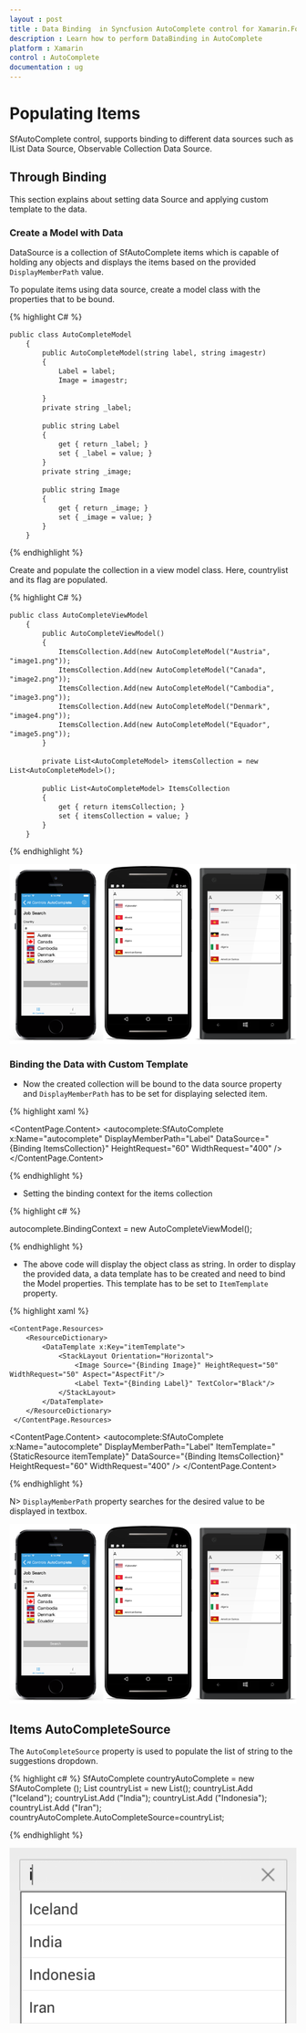 ```yaml
---
layout : post
title : Data Binding  in Syncfusion AutoComplete control for Xamarin.Forms
description : Learn how to perform DataBinding in AutoComplete
platform : Xamarin
control : AutoComplete
documentation : ug
---
```


# Populating Items

SfAutoComplete control, supports binding to different data sources such as IList Data Source, Observable Collection Data Source. 

## Through Binding

This section explains about setting data Source and applying custom template to the data.

### Create a Model with Data

DataSource is a collection of SfAutoComplete items which is capable of holding any objects and displays the items based on the provided `DisplayMemberPath` value.

To populate items using data source, create a model class with the properties that to be bound.

{% highlight C# %}

	public class AutoCompleteModel
		{
			public AutoCompleteModel(string label, string imagestr)
			{
				Label = label;
				Image = imagestr;

			}
		 	private string _label;

			public string Label
			{
				get { return _label; }
				set { _label = value; }
			}
			private string _image;

			public string Image
			{
				get { return _image; }
				set { _image = value; }
			}
		}

{% endhighlight %}

Create and populate the collection in a view model class. Here, countrylist and its flag are populated. 

{% highlight C# %}

	public class AutoCompleteViewModel
		{
			public AutoCompleteViewModel()
			{
				ItemsCollection.Add(new AutoCompleteModel("Austria", "image1.png"));
				ItemsCollection.Add(new AutoCompleteModel("Canada",  "image2.png"));
				ItemsCollection.Add(new AutoCompleteModel("Cambodia", "image3.png"));
				ItemsCollection.Add(new AutoCompleteModel("Denmark", "image4.png"));
				ItemsCollection.Add(new AutoCompleteModel("Equador", "image5.png"));
			}

			private List<AutoCompleteModel> itemsCollection = new List<AutoCompleteModel>();

			public List<AutoCompleteModel> ItemsCollection
			{
				get { return itemsCollection; }
				set { itemsCollection = value; }
			}
		}

{% endhighlight %}

![](images/autocompleteitemsource.png)

### Binding the Data with Custom Template


* Now the created collection will be bound to the data source property and `DisplayMemberPath` has to be set for displaying selected item.

{% highlight xaml %}

	
<ContentPage.Content>
			<autocomplete:SfAutoComplete x:Name="autocomplete" DisplayMemberPath="Label" DataSource="{Binding ItemsCollection}" HeightRequest="60" WidthRequest="400" />
	</ContentPage.Content>
	
{% endhighlight %}

* Setting the binding context for the items collection

{% highlight c# %}

autocomplete.BindingContext = new AutoCompleteViewModel();
	 
{% endhighlight %}

* The above code will display the object class as string. In order to display the provided data, a data template has to be created and need to bind the Model properties. This template has to be set to `ItemTemplate` property.

{% highlight xaml %}

	<ContentPage.Resources>
    	<ResourceDictionary>
     	 	<DataTemplate x:Key="itemTemplate">
       	 		<StackLayout Orientation="Horizontal">
        			<Image Source="{Binding Image}" HeightRequest="50" WidthRequest="50" Aspect="AspectFit"/>
            		<Label Text="{Binding Label}" TextColor="Black"/>            
         		</StackLayout>
      		</DataTemplate>
    	</ResourceDictionary>
 	 </ContentPage.Resources>
	
<ContentPage.Content>
			<autocomplete:SfAutoComplete x:Name="autocomplete" DisplayMemberPath="Label" ItemTemplate="{StaticResource itemTemplate}" DataSource="{Binding ItemsCollection}" HeightRequest="60" WidthRequest="400" />
	</ContentPage.Content>
	
{% endhighlight %}

N> `DisplayMemberPath` property searches for the desired value to be displayed in textbox.

![](images/autocompleteitemsource.png)

## Items AutoCompleteSource

The `AutoCompleteSource` property is used to populate the list of string to the suggestions dropdown.

	
{% highlight c# %}
	SfAutoComplete countryAutoComplete = new SfAutoComplete ();
	List<String> countryList = new List<String>(); 
	countryList.Add ("Iceland");
	countryList.Add ("India");
	countryList.Add ("Indonesia");
	countryList.Add ("Iran");
	countryAutoComplete.AutoCompleteSource=countryList;
	 
{% endhighlight %}

	
![](images/autocompletesource.png)